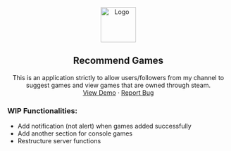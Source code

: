 <div align="center">
  <a href="https://github.com/pixelRena/">
    <img src="https://cdn.icon-icons.com/icons2/2992/PNG/512/twitch_logo_icon_187308.png" alt="Logo" width="80">
  </a>

<h2 align="center">Recommend Games</h2>
  <p align="center">
    This is an application strictly to allow users/followers from my channel to suggest games and view games that are owned through steam.
    <br />
    <a href="https://serenuy-games.herokuapp.com/">View Demo</a>
    ·
    <a href="https://github.com/pixelRena/games-recommendations/issues">Report Bug</a>
  </p>
  
</div>

### WIP Functionalities:
- Add notification (not alert) when games added successfully
- Add another section for console games
- Restructure server functions
